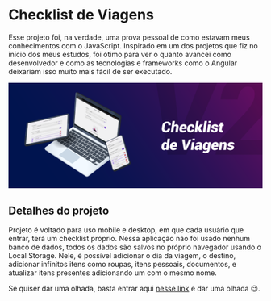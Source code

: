 # Checklist de Viagens

Esse projeto foi, na verdade, uma prova pessoal de como estavam meus conhecimentos com o JavaScript. Inspirado em um dos projetos que fiz no início dos meus estudos, foi ótimo para ver o quanto avancei como desenvolvedor e como as tecnologias e frameworks como o Angular deixariam isso muito mais fácil de ser executado.

<img src="https://raw.githubusercontent.com/dan1el074/dan1el074/main/outros/previw-checklist-viagem/65750.png">

## Detalhes do projeto

Projeto é voltado para uso mobile e desktop, em que cada usuário que entrar, terá um checklist próprio. Nessa aplicação não foi usado nenhum banco de dados, todos os dados são salvos no próprio navegador usando o Local Storage.
Nele, é possível adicionar o dia da viagem, o destino, adicionar infinitos itens como roupas, itens pessoais, documentos, e atualizar itens presentes adicionando um com o mesmo nome.

Se quiser dar uma olhada, basta entrar aqui [nesse link](https://dan1el074.github.io/checklist-viagem-2.0/) e dar uma olhada 😉. 
